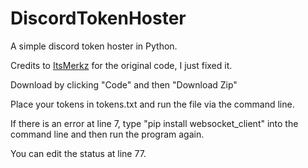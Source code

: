 # DiscordTokenHoster
A simple discord token hoster in Python.

Credits to [ItsMerkz](https://github.com/ItsMerkz/Discord-Token-Hoster) for the original code, I just fixed it.

Download by clicking "Code" and then "Download Zip"

Place your tokens in tokens.txt and run the file via the command line.

If there is an error at line 7, type "pip install websocket_client" into the command line and then run the program again.

You can edit the status at line 77.
